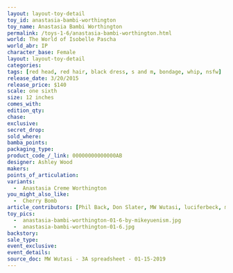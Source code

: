 ```yaml
---
layout: layout-toy-detail 
toy_id: anastasia-bambi-worthington
toy_name: Anastasia Bambi Worthington
permalink: /toys-1-6/anastasia-bambi-worthington.html
world: The World of Isobelle Pascha
world_abr: IP
character_base: Female
layout: layout-toy-detail
categories: 
tags: [red head, red hair, black dress, s and m, bondage, whip, nsfw]
release_date: 3/20/2015
release_price: $140 
scale: one sixth
size: 12 inches
comes_with: 
edition_qty: 
chase: 
exclusive: 
secret_drop: 
sold_where: 
bamba_points: 
packaging_type: 
product_code_/_link: 00000000000000AB
designer: Ashley Wood
makers: 
points_of_articulation: 
variants: 
  -  Anastasia Creme Worthington
you_might_also_like: 
  -  Cherry Bomb
article_contributors: [Phil Back, Don Slater, MW Wutasi, luciferbeck, mikeyuenism]
toy_pics: 
  -  anastasia-bambi-worthington-01-6-by-mikeyuenism.jpg
  -  anastasia-bambi-worthington-01-6.jpg
backstory: 
sale_type: 
event_exclusive: 
event_details: 
source_doc: MW Wutasi - 3A spreadsheet - 01-15-2019
---
```

